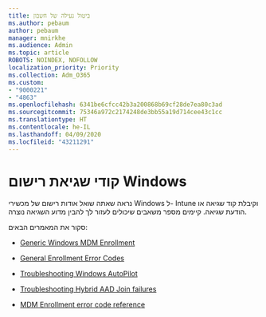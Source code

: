 ```yaml
---
title: ביטול נעילה של חשבון
ms.author: pebaum
author: pebaum
manager: mnirkhe
ms.audience: Admin
ms.topic: article
ROBOTS: NOINDEX, NOFOLLOW
localization_priority: Priority
ms.collection: Adm_O365
ms.custom:
- "9000221"
- "4863"
ms.openlocfilehash: 6341be6cfcc42b3a200868b69cf28de7ea80c3ad
ms.sourcegitcommit: 75346a972c2174248de3bb55a19d714cee43c1cc
ms.translationtype: HT
ms.contentlocale: he-IL
ms.lasthandoff: 04/09/2020
ms.locfileid: "43211291"
---
```

# <a name="windows-enrolment-error-codes"></a>קודי שגיאת רישום Windows

נראה שאתה שואל אודות רישום של מכשירי Windows ל- Intune וקיבלת קוד שגיאה או הודעת שגיאה. קיימים מספר משאבים שיכולים לעזור לך להבין מדוע השגיאה נוצרה.
 
סקור את המאמרים הבאים:

- [Generic Windows MDM Enrollment](https://docs.microsoft.com/mem/intune/enrollment/troubleshoot-windows-enrollment-errors)

- [General Enrollment Error Codes](https://docs.microsoft.com/mem/intune/enrollment/troubleshoot-device-enrollment-in-intune#general-enrollment-error-codes)

- [Troubleshooting Windows AutoPilot](https://docs.microsoft.com/windows/deployment/windows-autopilot/troubleshooting)

- [Troubleshooting Hybrid AAD Join failures](https://docs.microsoft.com/azure/active-directory/devices/troubleshoot-hybrid-join-windows-current)

- [MDM Enrollment error code reference](https://docs.microsoft.com/windows/win32/mdmreg/mdm-registration-constants)
